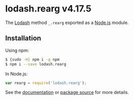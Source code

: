 # lodash.rearg v4.17.5

The [Lodash](https://lodash.com/) method `_.rearg` exported as a [Node.js](https://nodejs.org/) module.

## Installation

Using npm:
```bash
$ {sudo -H} npm i -g npm
$ npm i --save lodash.rearg
```

In Node.js:
```js
var rearg = require('lodash.rearg');
```

See the [documentation](https://lodash.com/docs#rearg) or [package source](https://github.com/lodash/lodash/blob/4.17.5-npm-packages/lodash.rearg) for more details.
